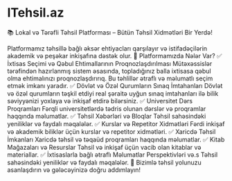 # ITehsil.az
📚 Lokal və Tərəfli Təhsil Platforması – Bütün Təhsil Xidmətləri Bir Yerdə!

Platformamız təhsillə bağlı əksər ehtiyacları qarşılayır və istifadəçilərin akademik və peşəkar inkişafına dəstək olur.
🚀 Platformamızda Nələr Var?
✅ İxtisas Seçimi və Qəbul Ehtimallarının Proqnozlaşdırılması
Mütəxəssislər tərəfindən hazırlanmış sistem əsasında, topladığınız balla ixtisasa qəbul olma ehtimalınızı proqnozlaşdırırıq. Bu təhlillər ətraflı və məlumatlı seçim etmək imkanı yaradır.
✅ Dövlət və Özəl Qurumların Sınaq İmtahanları
Dövlət və özəl qurumların təşkil etdiyi real şəraitə uyğun sınaq imtahanları ilə bilik səviyyənizi yoxlaya və inkişaf etdirə bilərsiniz.
✅ Universitet Dərs Proqramları
Fərqli universitetlərdə tədris olunan dərslər və proqramlar haqqında məlumatlar.
✅ Təhsil Xəbərləri və Bloqlar
Təhsil sahəsindəki yeniliklər və faydalı məqalələr.
✅ Kurslar və Repetitor Xidmətləri
Fərdi inkişaf və akademik biliklər üçün kurslar və repetitor xidmətləri.
✅ Xaricdə Təhsil İmkanları
Xaricdə təhsil və təqaüd proqramları haqqında məlumatlar.
✅ Kitab Mağazaları və Resurslar
Təhsil və inkişaf üçün vacib olan kitablar və materiallar.
✅ İxtisaslarla bağlı ətraflı Məlumatlar Perspektivləri və.s
Təhsil sahəsindəki yeniliklər və faydalı məqalələr.
📌 Bizimlə təhsil yolunuzu asanlaşdırın və gələcəyinizə doğru addımlayın!

